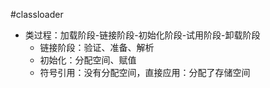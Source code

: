 #classloader

* 类过程：加载阶段-链接阶段-初始化阶段-试用阶段-卸载阶段
    * 链接阶段：验证、准备、解析
    * 初始化：分配空间、赋值
    * 符号引用：没有分配空间，直接应用：分配了存储空间
